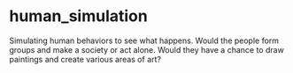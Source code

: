 # human_simulation
Simulating human behaviors to see what happens. Would the people form groups and make a society or act alone. Would they have a chance to draw paintings and create various areas of art?
